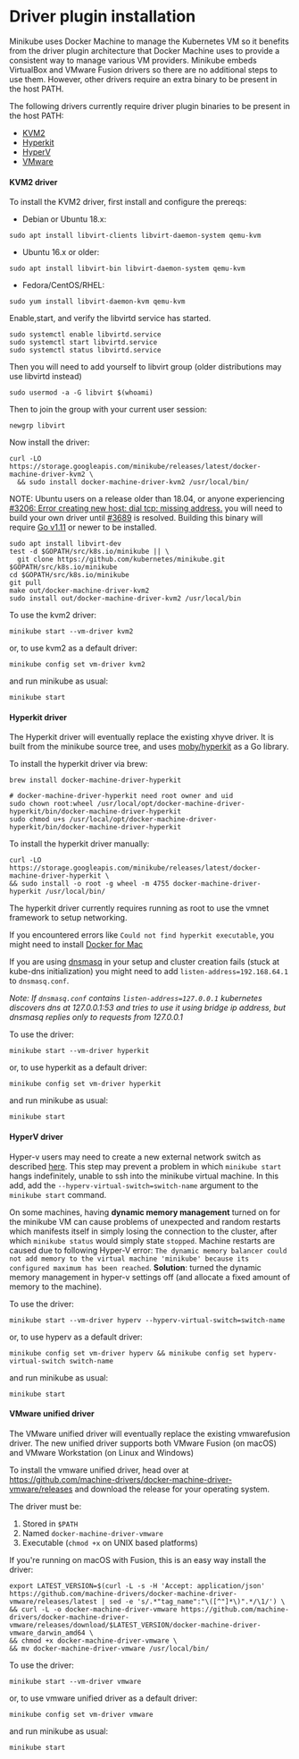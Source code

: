# Driver plugin installation

Minikube uses Docker Machine to manage the Kubernetes VM so it benefits from the
driver plugin architecture that Docker Machine uses to provide a consistent way to
manage various VM providers. Minikube embeds VirtualBox and VMware Fusion drivers
so there are no additional steps to use them. However, other drivers require an
extra binary to be present in the host PATH.

The following drivers currently require driver plugin binaries to be present in
the host PATH:

* [KVM2](#kvm2-driver)
* [Hyperkit](#hyperkit-driver)
* [HyperV](#hyperv-driver)
* [VMware](#vmware-unified-driver)

#### KVM2 driver

To install the KVM2 driver, first install and configure the prereqs:

* Debian or Ubuntu 18.x:

```shell
sudo apt install libvirt-clients libvirt-daemon-system qemu-kvm
```

* Ubuntu 16.x or older:

```shell
sudo apt install libvirt-bin libvirt-daemon-system qemu-kvm
```

* Fedora/CentOS/RHEL:

```shell
sudo yum install libvirt-daemon-kvm qemu-kvm
```

Enable,start, and verify the libvirtd service has started. 
```shell
sudo systemctl enable libvirtd.service
sudo systemctl start libvirtd.service
sudo systemctl status libvirtd.service
```


Then you will need to add yourself to libvirt group (older distributions may use libvirtd instead)

`sudo usermod -a -G libvirt $(whoami)`

Then to join the group with your current user session:

`newgrp libvirt`

Now install the driver:

```shell
curl -LO https://storage.googleapis.com/minikube/releases/latest/docker-machine-driver-kvm2 \
  && sudo install docker-machine-driver-kvm2 /usr/local/bin/
```


NOTE: Ubuntu users on a release older than 18.04, or anyone experiencing [#3206: Error creating new host: dial tcp: missing address.](https://github.com/kubernetes/minikube/issues/3206) you will need to build your own driver until [#3689](https://github.com/kubernetes/minikube/issues/3689) is resolved. Building this binary will require [Go v1.11](https://golang.org/dl/) or newer to be installed. 

```shell
sudo apt install libvirt-dev
test -d $GOPATH/src/k8s.io/minikube || \
  git clone https://github.com/kubernetes/minikube.git $GOPATH/src/k8s.io/minikube
cd $GOPATH/src/k8s.io/minikube
git pull
make out/docker-machine-driver-kvm2
sudo install out/docker-machine-driver-kvm2 /usr/local/bin
```

To use the kvm2 driver:

```shell
minikube start --vm-driver kvm2
```

or, to use kvm2 as a default driver:

```shell
minikube config set vm-driver kvm2
```

and run minikube as usual:

```shell
minikube start
```

#### Hyperkit driver

The Hyperkit driver will eventually replace the existing xhyve driver.
It is built from the minikube source tree, and uses [moby/hyperkit](http://github.com/moby/hyperkit) as a Go library.

To install the hyperkit driver via brew:


```shell
brew install docker-machine-driver-hyperkit

# docker-machine-driver-hyperkit need root owner and uid 
sudo chown root:wheel /usr/local/opt/docker-machine-driver-hyperkit/bin/docker-machine-driver-hyperkit
sudo chmod u+s /usr/local/opt/docker-machine-driver-hyperkit/bin/docker-machine-driver-hyperkit
```

To install the hyperkit driver manually:

```shell
curl -LO https://storage.googleapis.com/minikube/releases/latest/docker-machine-driver-hyperkit \
&& sudo install -o root -g wheel -m 4755 docker-machine-driver-hyperkit /usr/local/bin/
```

The hyperkit driver currently requires running as root to use the vmnet framework to setup networking.

If you encountered errors like `Could not find hyperkit executable`, you might need to install [Docker for Mac](https://store.docker.com/editions/community/docker-ce-desktop-mac)

If you are using [dnsmasq](http://www.thekelleys.org.uk/dnsmasq/doc.html) in your setup and cluster creation fails (stuck at kube-dns initialization) you might need to add `listen-address=192.168.64.1` to `dnsmasq.conf`.

*Note: If `dnsmasq.conf` contains `listen-address=127.0.0.1` kubernetes discovers dns at 127.0.0.1:53 and tries to use it using bridge ip address, but dnsmasq replies only to requests from 127.0.0.1*

To use the driver:

```shell
minikube start --vm-driver hyperkit
```

or, to use hyperkit as a default driver:

```shell
minikube config set vm-driver hyperkit
```

and run minikube as usual:

```shell
minikube start
```

#### HyperV driver

Hyper-v users may need to create a new external network switch as described [here](https://docs.docker.com/machine/drivers/hyper-v/). This step may prevent a problem in which `minikube start` hangs indefinitely, unable to ssh into the minikube virtual machine. In this add, add the `--hyperv-virtual-switch=switch-name` argument to the `minikube start` command.

On some machines, having **dynamic memory management** turned on for the minikube VM can cause problems of unexpected and random restarts which manifests itself in simply losing the connection to the cluster, after which `minikube status` would simply state `stopped`. Machine restarts are caused due to following Hyper-V error: `The dynamic memory balancer could not add memory to the virtual machine 'minikube' because its configured maximum has been reached`. **Solution**: turned the dynamic memory management in hyper-v settings off (and allocate a fixed amount of memory to the machine).

To use the driver:

```shell
minikube start --vm-driver hyperv --hyperv-virtual-switch=switch-name
```
or, to use hyperv as a default driver:

```shell
minikube config set vm-driver hyperv && minikube config set hyperv-virtual-switch switch-name
```

and run minikube as usual:

```shell
minikube start
```

#### VMware unified driver

The VMware unified driver will eventually replace the existing vmwarefusion driver.
The new unified driver supports both VMware Fusion (on macOS) and VMware Workstation (on Linux and Windows)

To install the vmware unified driver, head over at https://github.com/machine-drivers/docker-machine-driver-vmware/releases and download the release for your operating system. 

The driver must be:

1. Stored in `$PATH`
2. Named `docker-machine-driver-vmware`
3. Executable (`chmod +x` on UNIX based platforms)

If you're running on macOS with Fusion, this is an easy way install the driver:

```shell
export LATEST_VERSION=$(curl -L -s -H 'Accept: application/json' https://github.com/machine-drivers/docker-machine-driver-vmware/releases/latest | sed -e 's/.*"tag_name":"\([^"]*\)".*/\1/') \
&& curl -L -o docker-machine-driver-vmware https://github.com/machine-drivers/docker-machine-driver-vmware/releases/download/$LATEST_VERSION/docker-machine-driver-vmware_darwin_amd64 \
&& chmod +x docker-machine-driver-vmware \
&& mv docker-machine-driver-vmware /usr/local/bin/
```

To use the driver:

```shell
minikube start --vm-driver vmware
```

or, to use vmware unified driver as a default driver:

```shell
minikube config set vm-driver vmware
```

and run minikube as usual:

```shell
minikube start
```

